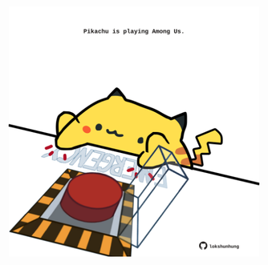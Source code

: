 <!-- built at 21/12/2022, 09:01:14 UTC -->
<p align="center">
  <img width="500" height="500" src="./ReadmeImage.svg">
</p>
